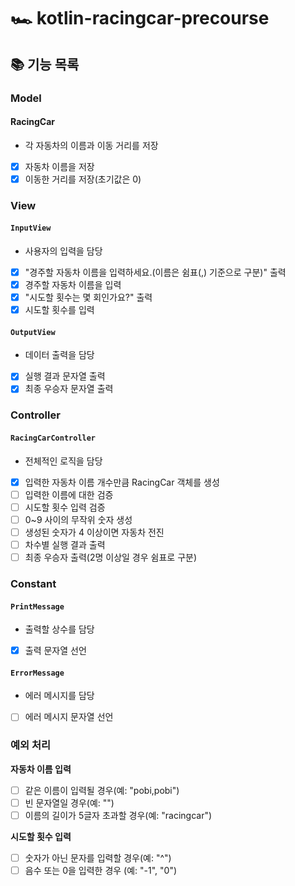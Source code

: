 # 🏎 kotlin-racingcar-precourse
## 📚 기능 목록

### Model
#### RacingCar
- 각 자동차의 이름과 이동 거리를 저장
- [x] 자동차 이름을 저장
- [x] 이동한 거리를 저장(초기값은 0)

### View
#### `InputView`
- 사용자의 입력을 담당
- [x] "경주할 자동차 이름을 입력하세요.(이름은 쉼표(,) 기준으로 구분)" 출력
- [x] 경주할 자동차 이름을 입력
- [x] "시도할 횟수는 몇 회인가요?" 출력
- [x] 시도할 횟수를 입력
#### `OutputView`
- 데이터 출력을 담당
- [x] 실행 결과 문자열 출력
- [x] 최종 우승자 문자열 출력
### Controller
#### `RacingCarController`
- 전체적인 로직을 담당
- [x] 입력한 자동차 이름 개수만큼 RacingCar 객체를 생성
- [ ] 입력한 이름에 대한 검증
- [ ] 시도할 횟수 입력 검증
- [ ] 0~9 사이의 무작위 숫자 생성
- [ ] 생성된 숫자가 4 이상이면 자동차 전진 
- [ ] 차수별 실행 결과 출력
- [ ] 최종 우승자 출력(2명 이상일 경우 쉼표로 구분)
### Constant
#### `PrintMessage`
- 출력할 상수를 담당
- [x] 출력 문자열 선언
#### `ErrorMessage`
- 에러 메시지를 담당
- [ ] 에러 메시지 문자열 선언

### 예외 처리
**자동차 이름 입력**
- [ ] 같은 이름이 입력될 경우(예: "pobi,pobi")
- [ ] 빈 문자열일 경우(예: "")
- [ ] 이름의 길이가 5글자 초과할 경우(예: "racingcar")

**시도할 횟수 입력**
- [ ] 숫자가 아닌 문자를 입력할 경우(예: "^")
- [ ] 음수 또는 0을 입력한 경우 (예: "-1", "0")